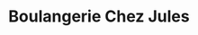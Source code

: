 ---
title: "Boulangerie Chez Jules"
url: /villefranche-sur-saone/boulangerie-chez-jules/
shop: boulangerie
---